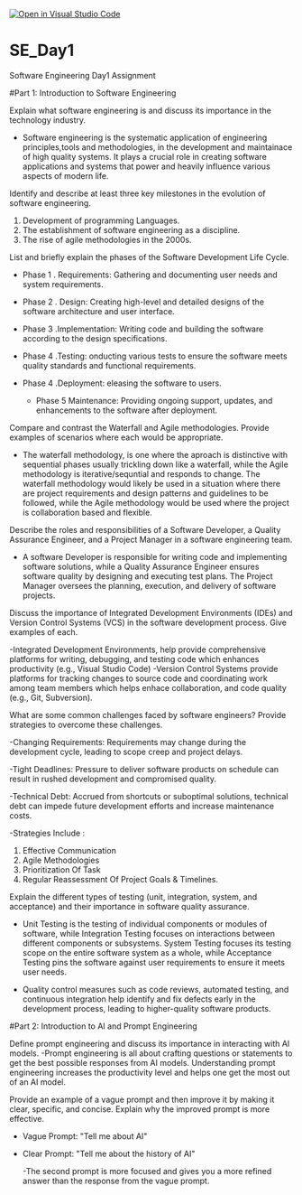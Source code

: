 [![Open in Visual Studio Code](https://classroom.github.com/assets/open-in-vscode-2e0aaae1b6195c2367325f4f02e2d04e9abb55f0b24a779b69b11b9e10269abc.svg)](https://classroom.github.com/online_ide?assignment_repo_id=15566203&assignment_repo_type=AssignmentRepo)
# SE_Day1
Software Engineering Day1 Assignment

#Part 1: Introduction to Software Engineering

Explain what software engineering is and discuss its importance in the technology industry.

- Software engineering is the systematic application of engineering principles,tools and methodologies, in the development and maintainace of high quality systems. 
It plays a crucial role in creating software applications and systems that power and heavily influence various aspects  of modern life.

Identify and describe at least three key milestones in the evolution of software engineering.

1. Development of programming Languages.
2. The establishment of software engineering as a discipline.
3. The rise of agile methodologies in the 2000s.

List and briefly explain the phases of the Software Development Life Cycle.

- Phase 1 . Requirements:
  Gathering and documenting user needs and system requirements.

- Phase 2 . Design:
  Creating high-level and detailed designs of the software architecture and user interface.

- Phase 3 .Implementation:
  Writing code and building the software according to the design specifications.
  
- Phase 4 .Testing:
  onducting various tests to ensure the software meets quality standards and functional requirements.

- Phase 4 .Deployment:
  eleasing the software to users.

  - Phase 5 Maintenance:
  Providing ongoing support, updates, and enhancements to the software after deployment.

Compare and contrast the Waterfall and Agile methodologies. Provide examples of scenarios where each would be appropriate.

- The waterfall methodology, is one where the aproach is distinctive with sequential phases usually trickling down like a waterfall, while the Agile methodology is iterative/sequntial
  and responds to change. The waterfall methodology would likely be used in a situation where there are project requirements and design patterns and guidelines to be followed, while the Agile methodology would be used where the project is collaboration based and flexible.

Describe the roles and responsibilities of a Software Developer, a Quality Assurance Engineer, and a Project Manager in a software engineering team.

- A software Developer is responsible for writing code and implementing software solutions, while a Quality Assurance Engineer ensures software quality by designing and executing test plans. The Project Manager oversees the planning, execution, and delivery of software projects.

Discuss the importance of Integrated Development Environments (IDEs) and Version Control Systems (VCS) in the software development process. Give examples of each.

-Integrated Development Environments, help provide comprehensive platforms for writing, debugging, and testing code which enhances productivity (e.g., Visual Studio Code)
-Version Control Systems  provide platforms for tracking changes to source code and coordinating work among team members which helps enhace collaboration, and code quality (e.g., Git, Subversion).

What are some common challenges faced by software engineers? Provide strategies to overcome these challenges.

-Changing Requirements: 
 Requirements may change during the development cycle, leading to scope creep and project delays.
 
-Tight Deadlines: 
 Pressure to deliver software products on schedule can result in rushed development and compromised quality.

-Technical Debt: 
Accrued from shortcuts or suboptimal solutions, technical debt can impede future development efforts and increase maintenance costs.

-Strategies Include : 
1. Effective Communication
2. Agile Methodologies
3. Prioritization Of Task
4. Regular Reassessment Of Project Goals & Timelines.


Explain the different types of testing (unit, integration, system, and acceptance) and their importance in software quality assurance.

 - Unit Testing is the testing of individual components or modules of software, while Integration Testing focuses on interactions between different components or subsystems. System 
   Testing focuses its testing scope on the entire software system as a whole, while Acceptance Testing pins the software against user requirements to ensure it meets user needs.

- Quality control measures such as code reviews, automated testing, and continuous integration help identify and fix defects early in the development process, leading to higher-quality software products.

#Part 2: Introduction to AI and Prompt Engineering


Define prompt engineering and discuss its importance in interacting with AI models.
 -Prompt engineering is all about crafting questions or statements to get the best possible responses from AI models. Understanding prompt engineering increases the productivity level and helps one get the most out of an AI model.


Provide an example of a vague prompt and then improve it by making it clear, specific, and concise. Explain why the improved prompt is more effective.

- Vague Prompt:
  "Tell me about AI"
- Clear Prompt:
  "Tell me about the history of AI"

  -The second prompt is more focused and gives you a more refined answer than the response from the vague prompt.
